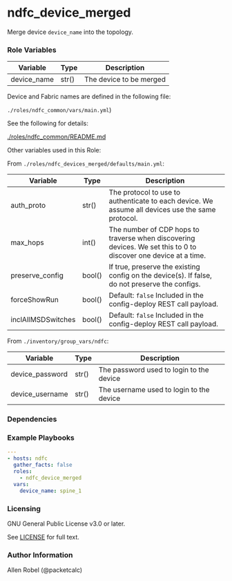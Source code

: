 # ndfc_device_merged

Merge device ``device_name`` into the topology.

### Role Variables

Variable        | Type  | Description
----------------|-------|----------------------------------------
device_name     | str() | The device to be merged

Device and Fabric names are defined in the following file:

``./roles/ndfc_common/vars/main.yml``)

See the following for details:

[./roles/ndfc_common/README.md](https://github.com/allenrobel/ndfc-roles/tree/master/roles/ndfc_common/README.md)

Other variables used in this Role:

From ``./roles/ndfc_devices_merged/defaults/main.yml``:

Variable        | Type   | Description
----------------|--------|------------
auth_proto      | str()  | The protocol to use to authenticate to each device.  We assume all devices use the same protocol.
max_hops        | int()  | The number of CDP hops to traverse when discovering devices. We set this to 0 to discover one device at a time.
preserve_config | bool() | If true, preserve the existing config on the device(s).  If false, do not preserve the configs.
forceShowRun    | bool() | Default: ``false`` Included in the config-deploy REST call payload.
inclAllMSDSwitches | bool() | Default: ``false`` Included in the config-deploy REST call payload.

From ``./inventory/group_vars/ndfc``:

Variable              | Type    | Description
----------------------|---------|------------
device_password       | str()   | The password used to login to the device
device_username       | str()   | The username used to login to the device

### Dependencies

### Example Playbooks

```yaml
---
- hosts: ndfc
  gather_facts: false
  roles:
    - ndfc_device_merged
  vars:
    device_name: spine_1
```

### Licensing

GNU General Public License v3.0 or later.

See [LICENSE](https://www.gnu.org/licenses/gpl-3.0.txt) for full text.

### Author Information

Allen Robel (@packetcalc)

